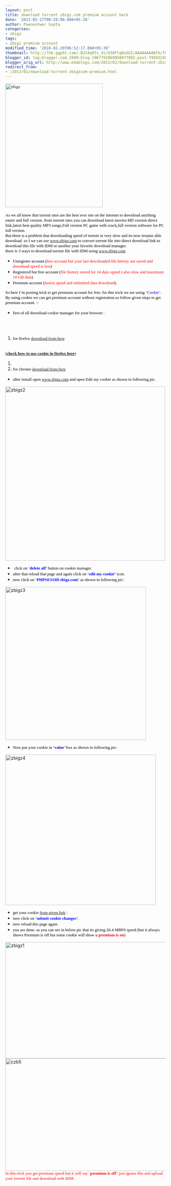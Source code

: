 ```yaml
---
layout: post
title: download torrent zbigz.com premium account hack
date: '2013-02-27T00:28:00.000+05:30'
author: Pawneshwer Gupta
categories:
- zbigz
tags:
- zbigz premium account
modified_time: '2016-02-20T06:52:17.868+05:30'
thumbnail: http://lh6.ggpht.com/-B314q9fv_Xs/US0Ftq8ukGI/AAAAAAAAAYk/fmQjveoKHSo/s72-c/zbigz_thumb%25255B1%25255D.jpg?imgmax=800
blogger_id: tag:blogger.com,1999:blog-1967791069058877982.post-795022484584218278
blogger_orig_url: http://www.edablogs.com/2013/02/download-torrent-zbigzcom-premium.html
redirect_from:
- /2013/02/download-torrent-zbigzcom-premium.html
---
```


<div dir="ltr" style="text-align: left;" trbidi="on"><div dir="ltr" style="text-align: left;" trbidi="on"><span style="color: black; font-family: verdana; font-size: small;"><a href="http://lh4.ggpht.com/-AfxmAansjIA/US0Fr6hXzDI/AAAAAAAAAYc/4S6P3MkfaTw/s1600-h/zbigz%25255B4%25255D.jpg"><img alt="zbigz" border="0" height="387" src="http://lh6.ggpht.com/-B314q9fv_Xs/US0Ftq8ukGI/AAAAAAAAAYk/fmQjveoKHSo/zbigz_thumb%25255B1%25255D.jpg?imgmax=800" style="background-image: none; border-bottom-width: 0px; border-left-width: 0px; border-right-width: 0px; border-top-width: 0px; display: inline; padding-left: 0px; padding-right: 0px; padding-top: 0px;" title="zbigz" width="306" /></a></span></div><div dir="ltr" style="text-align: left;" trbidi="on"><span style="color: black; font-family: verdana; font-size: small;"></span>    <br /><span style="color: black; font-family: verdana; font-size: small;"><span style="font-size: small;">As we all know that torrent sites are the best ever site on the internet to download anything easier and full version. from torrent sites you can download latest movies HD version direct link,latest best quality MP3 songs,Full version PC game with crack,full version software for PC full version</span>.</span>     <br /><span style="color: black; font-family: verdana; font-size: small;"><span style="font-size: small;">But there is a problem that downloading speed of torrent in very slow and its now resume able download. so I we can use </span><a class="raju" href="http://www.zbigz.com/"><span style="font-size: small;">www.zbigz.com</span></a><span style="font-size: small;"> to convert torrent file into direct download link to download this file with IDM or another your favorite download manager</span>.</span>     <br /><span style="color: black; font-family: verdana; font-size: small;"><span style="font-size: small;">there is 3 ways to download torrent file with IDM using </span><a href="http://www.zbigz.com/"><span style="font-size: small;">www.zbigz.com</span></a></span></div><div dir="ltr" style="text-align: left;" trbidi="on"><ul><li><span style="color: black; font-family: verdana; font-size: small;"><span style="font-size: small;">Unregister account (<span style="color: red;">free account but your last downloaded file history not saved and download speed is less</span>)</span></span> </li><li><span style="color: black; font-family: verdana; font-size: small;"><span style="font-size: small;">Registered but free account (<span style="color: red;">file history stored for 14 days speed I also slow and maximum 10 GB data</span>)</span></span> </li><li><span style="color: black; font-family: verdana; font-size: small;"><span style="font-size: small;">Premium account (<span style="color: red;">fastest speed and unlimited data download</span>).</span></span> </li></ul></div><div dir="ltr" style="text-align: left;" trbidi="on"><span style="color: black; font-family: verdana; font-size: small;"><span style="font-size: small;">So here I’m posting trick to get premium account for free. for this trick we are using ‘<span style="color: blue;">Cookie</span>’. By using cookie we can get premium account without registration.so follow given steps to get premium account</span>. :-</span>     </div><div dir="ltr" style="text-align: left;" trbidi="on"><ul><li><span style="color: black; font-family: verdana; font-size: small;"><span style="font-size: small;">first of all download cookie manager for your browser</span> .</span> </li></ul></div><script type="text/javascript">ch_client = "pawneshwer"; ch_width = 500; ch_height = 250; ch_type = "mpu"; ch_sid = "Chitika Default"; ch_color_site_link = "0000CC"; ch_color_title = "0000CC"; ch_color_border = "FFFFFF"; ch_color_text = "000000"; ch_color_bg = "FFFFFF"; </script><br /><script src="http://scripts.chitika.net/eminimalls/amm.js" type="text/javascript"></script><br /><ol><li><span style="color: black; font-family: verdana; font-size: small;"><span style="font-size: small;">for firefox </span><a class="raju" href="https://addons.mozilla.org/en-US/firefox/addon/cookies-manager-plus/" target="_blank"><span style="font-size: small;">download from here</span></a><span style="font-size: small;"> </span></span></li></ol><span style="color: black; font-family: verdana; font-size: small;"><span style="font-size: small;"></span></span><br /><span style="color: black; font-family: verdana; font-size: small;"><span style="font-size: small;">(<b><a class="raju" href="http://www.trickslover.com/2013/02/how-to-use-zbigz-premium-cookie-in.html" target="_blank">check how to use cookie in firefox here</a></b>)</span></span> <br /><ol><li></li><li><span style="color: black; font-family: verdana; font-size: small;"><span style="font-size: small;">for chrome </span><a class="raju" href="https://chrome.google.com/webstore/detail/edit-this-cookie/fngmhnnpilhplaeedifhccceomclgfbg" target="_blank"><span style="font-size: small;">download from here</span></a></span> </li></ol><ul><li><span style="color: black; font-family: verdana; font-size: small;"><span style="font-size: small;">after install open </span><a href="http://www.zbigz.com/"><span style="font-size: small;">www.zbigz.com</span></a><span style="font-size: small;"> and open Edit my cookie as shown in following pic</span>.</span> </li></ul><a href="http://lh3.ggpht.com/-MHh1NEV2AAk/US0FvIcVkcI/AAAAAAAAAYs/-P0H8nuSCMw/s1600-h/zbigz2%25255B5%25255D.jpg"><img alt="zbigz2" border="0" height="545" src="http://lh3.ggpht.com/-PEjRzDOdEnE/US0FxFPZpNI/AAAAAAAAAY0/HEBOEE9GfDg/zbigz2_thumb%25255B2%25255D.jpg?imgmax=800" style="background-image: none; border-bottom-width: 0px; border-left-width: 0px; border-right-width: 0px; border-top-width: 0px; display: inline; padding-left: 0px; padding-right: 0px; padding-top: 0px;" title="zbigz2" width="502" /></a>   <br /><ul><li>&nbsp;<span style="color: black; font-family: verdana; font-size: small;"><span style="font-size: small;">click on ‘<span style="color: blue;"><b>delete all’</b></span> button on cookie manager</span>.</span> </li><li><span style="color: black; font-family: verdana; font-size: small;"><span style="font-size: small;">after that reload that page and again click on ‘<span style="color: blue;"><b>edit my cookie’</b></span> icon</span>.</span> </li><li><span style="color: black; font-family: verdana; font-size: small;"><span style="font-size: small;">now click on ‘<span style="color: blue;"><b>PHPSESSID zbigz.com’</b></span> as shown in following pic</span>:</span> </li></ul><a href="http://lh4.ggpht.com/-FvUrBAUec1E/US0Fym7sbNI/AAAAAAAAAY8/OvRX7VbnTbY/s1600-h/zbigz3%25255B5%25255D.jpg"><img alt="zbigz3" border="0" height="479" src="http://lh6.ggpht.com/-WosTFxy93ZY/US0F0uOqGCI/AAAAAAAAAZE/Ens_CvgehOg/zbigz3_thumb%25255B2%25255D.jpg?imgmax=800" style="background-image: none; border-bottom-width: 0px; border-left-width: 0px; border-right-width: 0px; border-top-width: 0px; display: inline; padding-left: 0px; padding-right: 0px; padding-top: 0px;" title="zbigz3" width="442" /></a>   <br /><ul><li><span style="color: black; font-family: verdana; font-size: small;"><span style="font-size: small;">Now put your cookie in ‘<span style="color: blue;"><b>value</b></span>’ box as shown in following pic</span>:</span> </li></ul><a href="http://lh4.ggpht.com/-4gwsqmh9Lcc/US0F2coNgfI/AAAAAAAAAZM/gHlJtLfEsmQ/s1600-h/zbigz4%25255B4%25255D.jpg"><img alt="zbigz4" border="0" height="471" src="http://lh6.ggpht.com/-KadzJH9aSPw/US0F4O7wJmI/AAAAAAAAAZU/qoI4ZwizGDU/zbigz4_thumb%25255B1%25255D.jpg?imgmax=800" style="background-image: none; border-bottom-width: 0px; border-left-width: 0px; border-right-width: 0px; border-top-width: 0px; display: inline; padding-left: 0px; padding-right: 0px; padding-top: 0px;" title="zbigz4" width="473" /></a>   <br /><ul><li><span style="color: black; font-family: verdana; font-size: small;"><span style="font-size: small;">get your cookie </span><a class="raju" href="http://www.trickslover.com/2013/02/zbigzcom-premium-account-cookie-100.html" target="_blank"><span style="font-size: small;">from given link</span></a> :</span> </li><li><span style="color: black; font-family: verdana; font-size: small;"><span style="font-size: small;">now click on ‘<span style="color: blue;"><b>submit cookie changes’</b></span></span>.</span> </li><li><span style="color: black; font-family: verdana; font-size: small;"><span style="font-size: small;">now reload this page again</span>.</span> </li><li><span style="color: black; font-family: verdana; font-size: small;"><span style="font-size: small;">you are done. as you can see in below pic that its giving 26.4 MBPS speed (but it always shows Premium is off but some cookie will show u <span style="color: red;"><strong>premium is on</strong></span>)</span> </span></li></ul><a href="http://lh5.ggpht.com/-QapvLAD6BPY/US0F6B7PlbI/AAAAAAAAAZc/hcbS42VreKo/s1600-h/zbigz1%25255B4%25255D.jpg"><img alt="zbigz1" border="0" height="364" src="http://lh3.ggpht.com/-xX-E12jN3cY/US0F774mj9I/AAAAAAAAAZk/iHtP5FUGcKo/zbigz1_thumb%25255B1%25255D.jpg?imgmax=800" style="background-image: none; border-bottom-width: 0px; border-left-width: 0px; border-right-width: 0px; border-top-width: 0px; display: inline; padding-left: 0px; padding-right: 0px; padding-top: 0px;" title="zbigz1" width="600" /></a>   <br /><a href="http://lh3.ggpht.com/-0Us8lj6YW2A/US9ZrVWqB2I/AAAAAAAAAa0/_GJKYCzuI9o/s1600-h/czb5%25255B3%25255D.jpg"><img alt="czb5" border="0" height="352" src="http://lh4.ggpht.com/-ASJyKBmx4Q4/US9ZtQHDn5I/AAAAAAAAAa8/2EqKYuNAqQg/czb5_thumb%25255B1%25255D.jpg?imgmax=800" style="background-image: none; border-bottom-width: 0px; border-left-width: 0px; border-right-width: 0px; border-top-width: 0px; display: inline; padding-left: 0px; padding-right: 0px; padding-top: 0px;" title="czb5" width="610" /></a>   <br /><span style="color: red; font-family: verdana; font-size: small;">In this trick you get premium speed but it will say ‘<b>premium is off’</b> just ignore this and upload your torrent file and download with IDM.</span>  </div>